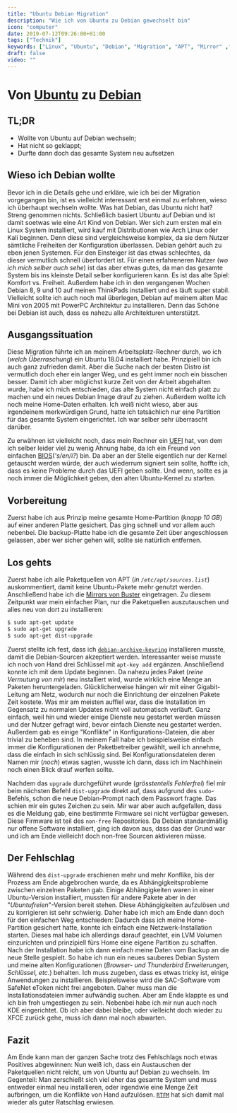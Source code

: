```yaml
---
title: "Ubuntu Debian Migration"
description: "Wie ich von Ubuntu zu Debian gewechselt bin"
icon: "computer"
date: 2019-07-12T09:26:00+01:00
tags: ["Technik"]
keywords: ["Linux", "Ubuntu", "Debian", "Migration", "APT", "Mirror" ,"Keys", "GPG", "Komfort", "Freiheit", "ThinkPad", "Mac Mini", "PowerPC", "Netzwerkinstallation", "XFCE", "KDE", "SafeNet", "eToken", "SAC", "Thunderbird"]
draft: false
video: ""
---
```


Von [Ubuntu](https://ubuntu.com/) zu [Debian](https://debian.org/)
====================

TL;DR
-----
 - Wollte von Ubuntu auf Debian wechseln;
 - Hat nicht so geklappt;
 - Durfte dann doch das gesamte System neu aufsetzen


Wieso ich Debian wollte
-----------------------
Bevor ich in die Details gehe und erkläre, wie ich bei der Migration vorgegangen bin, ist es vielleicht interessant erst einmal zu erfahren, wieso ich überhaupt wechseln wollte. Was hat Debian, das Ubuntu nicht hat? Streng genommen nichts. Schließlich basiert Ubuntu auf Debian und ist damit soetwas wie eine Art Kind von Debian. Wer sich zum ersten mal ein Linux System installiert, wird kauf mit Distributionen wie Arch Linux oder Kali beginnen. Denn diese sind vergleichsweise komplex, da sie dem Nutzer sämtliche Freiheiten der Konfiguration überlassen. Debian gehört auch zu eben jenen Systemen. Für den Einsteiger ist das etwas schlechtes, da dieser vermutlich schnell überfordert ist. Für einen erfahreneren Nutzer (_wo ich mich selber auch sehe_) ist das aber etwas gutes, da man das gesamte System bis ins kleinste Detail selber konfigurieren kann. Es ist das alte Spiel: Komfort vs. Freiheit. Außerdem habe ich in den vergangenen Wochen Debian 8, 9 und 10 auf meinen ThinkPads installiert und es läuft super stabil. Vielleicht sollte ich auch noch mal überlegen, Debian auf meinem alten Mac Mini von 2005 mit PowerPC Architektur zu installieren. Denn das Schöne bei Debian ist auch, dass es nahezu alle Architekturen unterstützt.

Ausgangssituation
-----------------
Diese Migration führte ich an meinem Arbeitsplatz-Rechner durch, wo ich (_welch Überraschung_) ein Ubuntu 18.04 installiert habe. Prinzipiell bin ich auch ganz zufrieden damit. Aber die Suche nach der besten Distro ist vermutlich doch eher ein langer Weg, und es geht immer noch ein bisschen besser. Damit ich aber möglichst kurze Zeit von der Arbeit abgehalten wurde, habe ich mich entschieden, das alte System nicht einfach platt zu machen und ein neues Debian Image drauf zu ziehen. Außerdem wollte ich noch meine Home-Daten erhalten. Ich weiß nicht wieso, aber aus irgendeinem merkwürdigen Grund, hatte ich tatsächlich nur eine Partition für das gesamte System eingerichtet. Ich war selber sehr überrascht darüber.

Zu erwähnen ist vielleicht noch, dass mein Rechner ein [UEFI](https://de.wikipedia.org/wiki/Unified_Extensible_Firmware_Interface) hat, von dem ich selber leider viel zu wenig Ahnung habe, da ich ein Freund von einfachen [BIOS](https://de.wikipedia.org/wiki/BIOS)(_'s/en/i?_) bin. Da aber an der Stelle eigentlich nur der Kernel getauscht werden würde, der auch wiederrum signiert sein sollte, hoffte ich, dass es keine Probleme durch das UEFI geben sollte. Und wenn, sollte es ja noch immer die Möglichkeit geben, den alten Ubuntu-Kernel zu starten.

Vorbereitung
------------
Zuerst habe ich aus Prinzip meine gesamte Home-Partition (_knapp 10 GB_) auf einer anderen Platte gesichert. Das ging schnell und vor allem auch nebenbei. Die backup-Platte habe ich die gesamte Zeit über angeschlossen gelassen, aber wer sicher gehen will, sollte sie natürlich entfernen.

Los gehts
---------
Zuerst habe ich alle Paketquellen von APT (_in `/etc/apt/sources.list`_) auskommentiert, damit keine Ubuntu-Pakete mehr genutzt werden. Anschließend habe ich die [Mirrors von Buster](https://linuxconfig.org/debian-apt-get-buster-sources-list#h18-germany-mirror-1) eingetragen. Zu diesem Zeitpunkt war mein einfacher Plan, nur die Paketquellen auszutauschen und alles neu von dort zu installieren:
```bash
$ sudo apt-get update
$ sudo apt-get upgrade
$ sudo apt-get dist-upgrade
```

Zuerst stellte ich fest, dass ich [`debian-archive-keyring`](https://packages.debian.org/buster/debian-archive-keyring) installieren musste, damit die Debian-Sourcen akzeptiert werden. Interessanter weise musste ich noch von Hand drei Schlüssel mit `apt-key add` ergänzen. Anschließend konnte ich mit dem Update beginnen. Da nahezu jedes Paket (_reine Vermutung von mir_) neu installiert wird, wurde wirklich eine Menge an Paketen heruntergeladen. Glücklicherweise hängen wir mit einer Gigabit-Leitung am Netz, wodurch nur noch die Einrichtung der einzelnen Pakete Zeit kostete. Was mir am meisten auffiel war, dass die Installation im Gegensatz zu normalen Updates nicht voll automatisch verläuft. Ganz einfach, weil hin und wieder einige Dienste neu gestartet werden müssen und der Nutzer gefragt wird, bevor einfach Dienste neu gestartet werden. Außerdem gab es einige "Konflikte" in Konfigurations-Dateien, die aber trivial zu beheben sind. In meinem Fall habe ich beispielsweise einfach immer die Konfigurationen der Paketbetreiber gewählt, weil ich annehme, dass die einfach in sich schlüssig sind. Bei Konfigurationsdateien deren Namen mir (_noch_) etwas sagten, wusste ich dann, dass ich im Nachhinein noch einen Blick drauf werfen sollte.

Nachdem das `upgrade` durchgeführt wurde (_grösstenteils Fehlerfrei_) fiel mir beim nächsten Befehl `dist-upgrade` direkt auf, dass aufgrund des `sudo`-Befehls, schon die neue Debian-Prompt nach dem Passwort fragte. Das schien mir ein gutes Zeichen zu sein. Mir war aber auch aufgefallen, dass es die Meldung gab, eine bestimmte Firmware sei nicht verfügbar gewesen. Diese Firmware ist teil des `non-free` Repositories. Da Debian standardmäßig nur offene Software installiert, ging ich davon aus, dass das der Grund war und ich am Ende vielleicht doch non-free Sourcen aktivieren müsse.

Der Fehlschlag
--------------
Während des `dist-upgrade` erschienen mehr und mehr Konflike, bis der Prozess am Ende abgebrochen wurde, da es Abhängigkeitsprobleme zwischen einzelnen Paketen gab. Einige Abhängigkeiten waren in einer Ubuntu-Version installiert, mussten für andere Pakete aber in der "_Ubuntufreien_"-Version bereit stehen. Diese Abhängigkeiten aufzulösen und zu korrigieren ist sehr schwierig. Daher habe ich mich am Ende dann doch für den einfachen Weg entschieden: Dadurch dass ich meine Home-Partition gesichert hatte, konnte ich einfach eine Netzwerk-Installation starten. Dieses mal habe ich allerdings darauf geachtet, ein LVM Volumen einzurichten und prinzipiell fürs Home eine eigene Partition zu schaffen. Nach der Installation habe ich dann einfach meine Daten vom Backup an die neue Stelle gespielt. So habe ich nun ein neues sauberes Debian System und meine alten Konfigurationen (_Browser- und Thunderbird Erweiterungen, Schlüssel, etc._) behalten. Ich muss zugeben, dass es etwas tricky ist, einige Anwendungen zu installieren. Beispielsweise wird die SAC-Software vom SafeNet eToken nicht frei angeboten. Daher muss man die Installationsdateien immer aufwändig suchen. Aber am Ende klappte es und ich bin froh umgestiegen zu sein. Nebenbei habe ich mir nun auch noch KDE eingerichtet. Ob ich aber dabei bleibe, oder vielleicht doch wieder zu XFCE zurück gehe, muss ich dann mal noch abwarten.

Fazit
-----
Am Ende kann man der ganzen Sache trotz des Fehlschlags noch etwas Positives abgewinnen: Nun weiß ich, dass ein Austauschen der Paketquellen nicht reicht, um von Ubuntu auf Debian zu wechseln. Im Gegenteil: Man zerschießt sich viel eher das gesamte System und muss entweder einmal neu installieren, oder irgendwie eine Menge Zeit aufbringen, um die Konflikte von Hand aufzulösen. [`RTFM`](https://en.wikipedia.org/wiki/RTFM) hat sich damit mal wieder als guter Ratschlag erwiesen.
